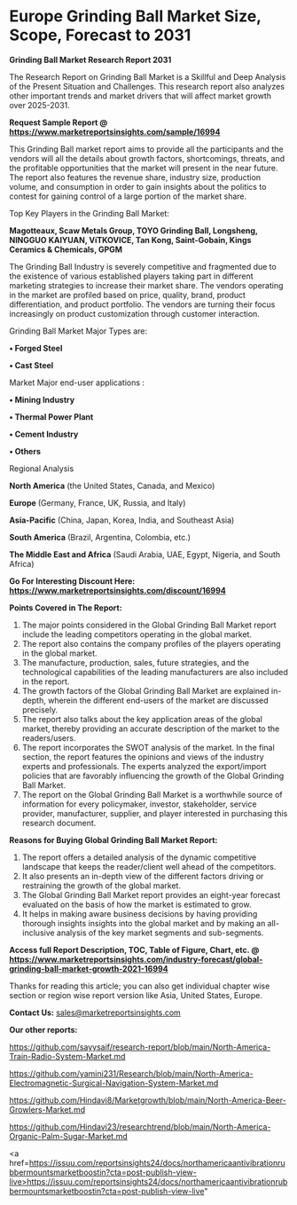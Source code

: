  # Europe Grinding Ball Market Size, Scope, Forecast to 2031

<strong>Grinding Ball Market Research Report 2031</strong>

The Research Report on Grinding Ball Market is a Skillful and Deep Analysis of the Present Situation and Challenges. This research report also analyzes other important trends and market drivers that will affect market growth over 2025-2031.

<strong>Request Sample Report @ <a href=https://www.marketreportsinsights.com/sample/16994>https://www.marketreportsinsights.com/sample/16994</a></strong>

This Grinding Ball market report aims to provide all the participants and the vendors will all the details about growth factors, shortcomings, threats, and the profitable opportunities that the market will present in the near future. The report also features the revenue share, industry size, production volume, and consumption in order to gain insights about the politics to contest for gaining control of a large portion of the market share.

Top Key Players in the Grinding Ball Market:

<strong>Magotteaux, Scaw Metals Group, TOYO Grinding Ball, Longsheng, NINGGUO KAIYUAN, VíTKOVICE, Tan Kong, Saint-Gobain, Kings Ceramics & Chemicals, GPGM</strong>

The Grinding Ball Industry is severely competitive and fragmented due to the existence of various established players taking part in different marketing strategies to increase their market share. The vendors operating in the market are profiled based on price, quality, brand, product differentiation, and product portfolio. The vendors are turning their focus increasingly on product customization through customer interaction.

Grinding Ball Market Major Types are:

<strong>• Forged Steel

• Cast Steel</strong>

Market Major end-user applications :

<strong>• Mining Industry

• Thermal Power Plant

• Cement Industry

• Others</strong>

Regional Analysis

</u><strong><b>North America</b></strong> (the United States, Canada, and Mexico)

<strong><b>Europe </b></strong>(Germany, France, UK, Russia, and Italy)

<strong><b>Asia-Pacific</b></strong> (China, Japan, Korea, India, and Southeast Asia)

<strong><b>South America</b></strong> (Brazil, Argentina, Colombia, etc.)

<strong><b>The Middle East and Africa</b></strong> (Saudi Arabia, UAE, Egypt, Nigeria, and South Africa)

<strong>Go For Interesting Discount Here: <a href=https://www.marketreportsinsights.com/discount/16994>https://www.marketreportsinsights.com/discount/16994</a></strong>

<strong>Points Covered in The Report:</strong>
<ol>
  <li>The major points considered in the Global Grinding Ball Market report include the leading competitors operating in the global market.</li>
  <li>The report also contains the company profiles of the players operating in the global market.</li>
  <li>The manufacture, production, sales, future strategies, and the technological capabilities of the leading manufacturers are also included in the report.</li>
  <li>The growth factors of the Global Grinding Ball Market are explained in-depth, wherein the different end-users of the market are discussed precisely.</li>
  <li>The report also talks about the key application areas of the global market, thereby providing an accurate description of the market to the readers/users.</li>
  <li>The report incorporates the SWOT analysis of the market. In the final section, the report features the opinions and views of the industry experts and professionals. The experts analyzed the export/import policies that are favorably influencing the growth of the Global Grinding Ball Market.</li>
  <li>The report on the Global Grinding Ball Market is a worthwhile source of information for every policymaker, investor, stakeholder, service provider, manufacturer, supplier, and player interested in purchasing this research document.</li>
</ol>
<strong>Reasons for Buying Global Grinding Ball Market Report:</strong>

<ol>
  <li>The report offers a detailed analysis of the dynamic competitive landscape that keeps the reader/client well ahead of the competitors.</li>
  <li>It also presents an in-depth view of the different factors driving or restraining the growth of the global market.</li>
  <li>The Global Grinding Ball Market report provides an eight-year forecast evaluated on the basis of how the market is estimated to grow.</li>
  <li>It helps in making aware business decisions by having providing thorough insights insights into the global market and by making an all-inclusive analysis of the key market segments and sub-segments.</li>
</ol>
<strong>Access full Report Description, TOC, Table of Figure, Chart, etc. @ <a href=https://www.marketreportsinsights.com/industry-forecast/global-grinding-ball-market-growth-2021-16994>https://www.marketreportsinsights.com/industry-forecast/global-grinding-ball-market-growth-2021-16994</a></strong>


Thanks for reading this article; you can also get individual chapter wise section or region wise report version like Asia, United States, Europe.

<strong>Contact Us:</strong>
sales@marketreportsinsights.com

<strong>Our other reports:</strong>

<a href=https://github.com/sayysaif/research-report/blob/main/North-America-Train-Radio-System-Market.md>https://github.com/sayysaif/research-report/blob/main/North-America-Train-Radio-System-Market.md</a>

<a href=https://github.com/yamini231/Research/blob/main/North-America-Electromagnetic-Surgical-Navigation-System-Market.md>https://github.com/yamini231/Research/blob/main/North-America-Electromagnetic-Surgical-Navigation-System-Market.md</a>

<a href=https://github.com/Hindavi8/Marketgrowth/blob/main/North-America-Beer-Growlers-Market.md>https://github.com/Hindavi8/Marketgrowth/blob/main/North-America-Beer-Growlers-Market.md</a>

<a href=https://github.com/Hindavi23/researchtrend/blob/main/North-America-Organic-Palm-Sugar-Market.md>https://github.com/Hindavi23/researchtrend/blob/main/North-America-Organic-Palm-Sugar-Market.md</a>

<a href=https://issuu.com/reportsinsights24/docs/northamericaantivibrationrubbermountsmarketboostin?cta=post-publish-view-live>https://issuu.com/reportsinsights24/docs/northamericaantivibrationrubbermountsmarketboostin?cta=post-publish-view-live</a>"
